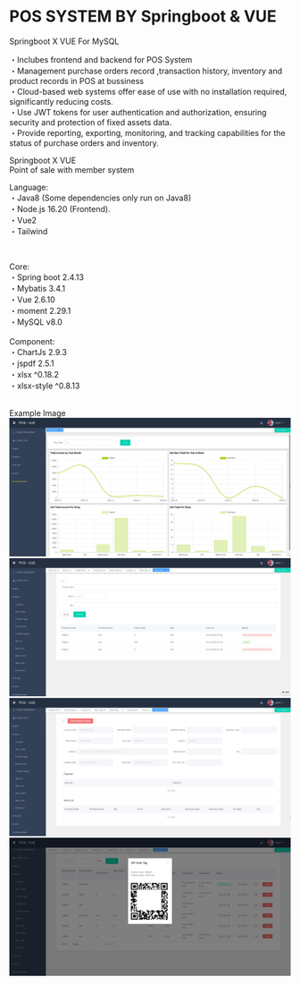 # POS SYSTEM BY Springboot & VUE

Springboot X VUE For MySQL
<div>

<div>
・Inclubes frontend and backend for POS System<br />
・Management purchase orders record ,transaction history, inventory and product records in POS at bussiness<br />
・Cloud-based web systems offer ease of use with no installation required, significantly reducing costs.<br />
・Use JWT tokens for user authentication and authorization, ensuring security and protection of fixed assets data.<br />
・Provide reporting, exporting, monitoring, and tracking capabilities for the status of purchase orders and inventory.<br />
</div>

Springboot X VUE<br/>
Point of sale with member system<br/>

Language:<br />
・Java8 (Some dependencies only run on Java8)<br />
・Node.js 16.20 (Frontend).<br />
・Vue2<br />
・Tailwind<br />
</div><br />

Core:<br />
・Spring boot 2.4.13<br />
・Mybatis 3.4.1<br />
・Vue 2.6.10<br />
・moment 2.29.1<br />
・MySQL v8.0<br />
<br />
Component:<br />
・ChartJs 2.9.3<br />
・jspdf 2.5.1<br />
・xlsx ^0.18.2<br />
・xlsx-style ^0.8.13<br />
<br />

Example Image<br />
<img src="/image/pos-1.png"><br />
<img src="/image/pos-2.png"><br />
<img src="/image/pos-3.png"><br />
<img src="/image/pos-4.png"><br />
